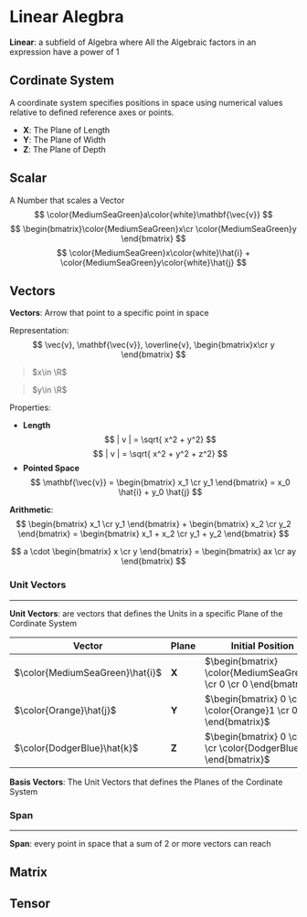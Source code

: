 # Linear Alegbra
**Linear**: a subfield of Algebra where All the Algebraic factors in an expression have a power of 1

## Cordinate System

A coordinate system specifies positions in space using numerical values relative to defined reference axes or points.

- **X**: The Plane of Length
- **Y**: The Plane of Width
- **Z**: The Plane of Depth

## Scalar

A Number that scales a Vector
$$
\color{MediumSeaGreen}a\color{white}\mathbf{\vec{v}}
$$
$$
\begin{bmatrix}\color{MediumSeaGreen}x\cr \color{MediumSeaGreen}y \end{bmatrix}
$$
$$
\color{MediumSeaGreen}x\color{white}\hat{i} + \color{MediumSeaGreen}y\color{white}\hat{j}
$$

## Vectors

**Vectors**: Arrow that point to a specific point in space

Representation:
$$
\vec{v}, \mathbf{\vec{v}}, \overline{v}, \begin{bmatrix}x\cr y \end{bmatrix}
$$

> $x\in \R$

> $y\in \R$

Properties:
- **Length**
$$
| v | = \sqrt{ x^2 + y^2}
$$
$$
| v | = \sqrt{ x^2 + y^2 + z^2}
$$
- **Pointed Space**
$$
\mathbf{\vec{v}} = \begin{bmatrix} x_1 \cr y_1 \end{bmatrix} = x_0 \hat{i} + y_0 \hat{j}
$$

**Arithmetic**:
$$
\begin{bmatrix} x_1 \cr y_1 \end{bmatrix} + \begin{bmatrix} x_2 \cr y_2 \end{bmatrix} 
= \begin{bmatrix} x_1 + x_2 \cr y_1 + y_2 \end{bmatrix}
$$

$$
a \cdot \begin{bmatrix} x \cr y \end{bmatrix} = \begin{bmatrix} ax \cr ay \end{bmatrix}
$$

### Unit Vectors

---
**Unit Vectors**: are vectors that defines the Units in a specific Plane of the Cordinate System

| Vector                          | Plane | Initial Position                                                    |
| ------------------------------- | ----- | ------------------------------------------------------------------- |
| $\color{MediumSeaGreen}\hat{i}$ | **X** | $\begin{bmatrix} \color{MediumSeaGreen}1 \cr 0 \cr 0 \end{bmatrix}$ |
| $\color{Orange}\hat{j}$         | **Y** | $\begin{bmatrix} 0 \cr \color{Orange}1 \cr 0 \end{bmatrix}$         |
| $\color{DodgerBlue}\hat{k}$     | **Z** | $\begin{bmatrix} 0 \cr 0 \cr \color{DodgerBlue}1 \end{bmatrix}$     |

**Basis Vectors**: The Unit Vectors that defines the Planes of the Cordinate System

### Span

---


**Span**: every point in space that a sum of 2 or more vectors can reach

## Matrix

## Tensor
